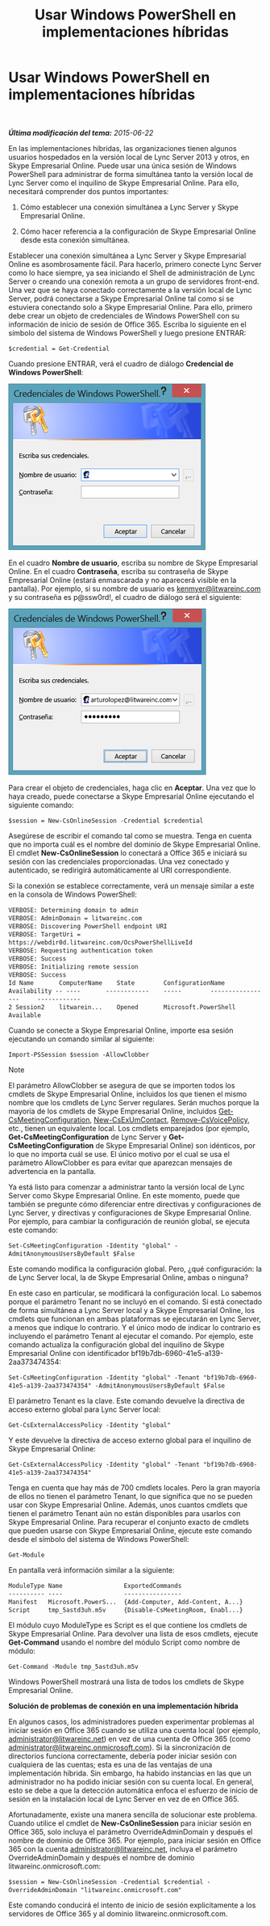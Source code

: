﻿---
title: Usar Windows PowerShell en implementaciones híbridas
TOCTitle: Usar Windows PowerShell en implementaciones híbridas
ms:assetid: b19625d4-4b68-403c-a072-5296aa590556
ms:mtpsurl: https://technet.microsoft.com/es-es/library/Dn362835(v=OCS.15)
ms:contentKeyID: 56271356
ms.date: 06/02/2017
mtps_version: v=OCS.15
ms.translationtype: HT
---

# Usar Windows PowerShell en implementaciones híbridas

 

_**Última modificación del tema:** 2015-06-22_

En las implementaciones híbridas, las organizaciones tienen algunos usuarios hospedados en la versión local de Lync Server 2013 y otros, en Skype Empresarial Online. Puede usar una única sesión de Windows PowerShell para administrar de forma simultánea tanto la versión local de Lync Server como el inquilino de Skype Empresarial Online. Para ello, necesitará comprender dos puntos importantes:

1.  Cómo establecer una conexión simultánea a Lync Server y Skype Empresarial Online.

2.  Cómo hacer referencia a la configuración de Skype Empresarial Online desde esta conexión simultánea.

Establecer una conexión simultánea a Lync Server y Skype Empresarial Online es asombrosamente fácil. Para hacerlo, primero conecte Lync Server como lo hace siempre, ya sea iniciando el Shell de administración de Lync Server o creando una conexión remota a un grupo de servidores front-end. Una vez que se haya conectado correctamente a la versión local de Lync Server, podrá conectarse a Skype Empresarial Online tal como si se estuviera conectando solo a Skype Empresarial Online. Para ello, primero debe crear un objeto de credenciales de Windows PowerShell con su información de inicio de sesión de Office 365. Escriba lo siguiente en el símbolo del sistema de Windows PowerShell y luego presione ENTRAR:

    $credential = Get-Credential

Cuando presione ENTRAR, verá el cuadro de diálogo **Credencial de Windows PowerShell**:

![Credenciales de inicio de sesión en Windows PowerShell](images/Dn362835.0f04e0a1-c9d6-4341-a0bb-ef721c4815fd(OCS.15).png "Credenciales de inicio de sesión en Windows PowerShell")

En el cuadro **Nombre de usuario**, escriba su nombre de Skype Empresarial Online. En el cuadro **Contraseña**, escriba su contraseña de Skype Empresarial Online (estará enmascarada y no aparecerá visible en la pantalla). Por ejemplo, si su nombre de usuario es kenmyer@litwareinc.com y su contraseña es p@ssw0rd\!, el cuadro de diálogo será el siguiente:

![Credenciales de inicio de sesión en Windows PowerShell](images/Dn362835.85977a0e-b14a-4aec-a45e-8548e9c9f691(OCS.15).png "Credenciales de inicio de sesión en Windows PowerShell")

Para crear el objeto de credenciales, haga clic en **Aceptar**. Una vez que lo haya creado, puede conectarse a Skype Empresarial Online ejecutando el siguiente comando:

    $session = New-CsOnlineSession -Credential $credential

Asegúrese de escribir el comando tal como se muestra. Tenga en cuenta que no importa cuál es el nombre del dominio de Skype Empresarial Online. El cmdlet **New-CsOnlineSession** lo conectará a Office 365 e iniciará su sesión con las credenciales proporcionadas. Una vez conectado y autenticado, se redirigirá automáticamente al URI correspondiente.

Si la conexión se establece correctamente, verá un mensaje similar a este en la consola de Windows PowerShell:

    VERBOSE: Determining domain to admin
    VERBOSE: AdminDomain = litwareinc.com
    VERBOSE: Discovering PowerShell endpoint URI
    VERBOSE: TargetUri = https://webdir0d.litwareinc.com/OcsPowerShellLiveId
    VERBOSE: Requesting authentication token
    VERBOSE: Success
    VERBOSE: Initializing remote session
    VERBOSE: Success
    Id Name       ComputerName    State        ConfigurationName     Availability -- ----       ------------    -----        -----------------     ------------
    2 Session2    litwarein...    Opened       Microsoft.PowerShell  Available

Cuando se conecte a Skype Empresarial Online, importe esa sesión ejecutando un comando similar al siguiente:

    Import-PSSession $session -AllowClobber


> [!NOTE]
> El parámetro AllowClobber se asegura de que se importen todos los cmdlets de Skype Empresarial Online, incluidos los que tienen el mismo nombre que los cmdlets de Lync Server regulares. Serán muchos porque la mayoría de los cmdlets de Skype Empresarial Online, incluidos <A href="get-csmeetingconfiguration.md">Get-CsMeetingConfiguration</A>, <A href="new-csexumcontact.md">New-CsExUmContact</A>, <A href="remove-csvoicepolicy.md">Remove-CsVoicePolicy</A>, etc., tienen un equivalente local. Los cmdlets emparejados (por ejemplo, <STRONG>Get-CsMeetingConfiguration</STRONG> de Lync Server y <STRONG>Get-CsMeetingConfiguration</STRONG> de Skype Empresarial Online) son idénticos, por lo que no importa cuál se use. El único motivo por el cual se usa el parámetro AllowClobber es para evitar que aparezcan mensajes de advertencia en la pantalla.



Ya está listo para comenzar a administrar tanto la versión local de Lync Server como Skype Empresarial Online. En este momento, puede que también se pregunte cómo diferenciar entre directivas y configuraciones de Lync Server, y directivas y configuraciones de Skype Empresarial Online. Por ejemplo, para cambiar la configuración de reunión global, se ejecuta este comando:

    Set-CsMeetingConfiguration -Identity "global" -AdmitAnonymousUsersByDefault $False

Este comando modifica la configuración global. Pero, ¿qué configuración: la de Lync Server local, la de Skype Empresarial Online, ambas o ninguna?

En este caso en particular, se modificará la configuración local. Lo sabemos porque el parámetro Tenant no se incluyó en el comando. Si está conectado de forma simultánea a Lync Server local y a Skype Empresarial Online, los cmdlets que funcionan en ambas plataformas se ejecutarán en Lync Server, a menos que indique lo contrario. Y el único modo de indicar lo contrario es incluyendo el parámetro Tenant al ejecutar el comando. Por ejemplo, este comando actualiza la configuración global del inquilino de Skype Empresarial Online con identificador bf19b7db-6960-41e5-a139-2aa373474354:

    Set-CsMeetingConfiguration -Identity "global" -Tenant "bf19b7db-6960-41e5-a139-2aa373474354" -AdmitAnonymousUsersByDefault $False

El parámetro Tenant es la clave. Este comando devuelve la directiva de acceso externo global para Lync Server local:

    Get-CsExternalAccessPolicy -Identity "global"

Y este devuelve la directiva de acceso externo global para el inquilino de Skype Empresarial Online:

    Get-CsExternalAccessPolicy -Identity "global" -Tenant "bf19b7db-6960-41e5-a139-2aa373474354"

Tenga en cuenta que hay más de 700 cmdlets locales. Pero la gran mayoría de ellos no tienen el parámetro Tenant, lo que significa que no se pueden usar con Skype Empresarial Online. Además, unos cuantos cmdlets que tienen el parámetro Tenant aún no están disponibles para usarlos con Skype Empresarial Online. Para recuperar el conjunto exacto de cmdlets que pueden usarse con Skype Empresarial Online, ejecute este comando desde el símbolo del sistema de Windows PowerShell:

    Get-Module

En pantalla verá información similar a la siguiente:

    ModuleType Name                 ExportedCommands
    ---------- ----                 ----------------
    Manifest   Microsoft.PowerS...  {Add-Computer, Add-Content, A...}
    Script     tmp_5astd3uh.m5v     {Disable-CsMeetingRoom, Enabl...}

El módulo cuyo ModuleType es Script es el que contiene los cmdlets de Skype Empresarial Online. Para devolver una lista de esos cmdlets, ejecute **Get-Command** usando el nombre del módulo Script como nombre de módulo:

    Get-Command -Module tmp_5astd3uh.m5v

Windows PowerShell mostrará una lista de todos los cmdlets de Skype Empresarial Online.

**Solución de problemas de conexión en una implementación híbrida**

En algunos casos, los administradores pueden experimentar problemas al iniciar sesión en Office 365 cuando se utiliza una cuenta local (por ejemplo, administrator@litwareinc.net) en vez de una cuenta de Office 365 (como administrator@litwareinc.onmicrosoft.com). Si la sincronización de directorios funciona correctamente, debería poder iniciar sesión con cualquiera de las cuentas; esta es una de las ventajas de una implementación híbrida. Sin embargo, ha habido instancias en las que un administrador no ha podido iniciar sesión con su cuenta local. En general, esto se debe a que la detección automática enfoca el esfuerzo de inicio de sesión en la instalación local de Lync Server en vez de en Office 365.

Afortunadamente, existe una manera sencilla de solucionar este problema. Cuando utilice el cmdlet de **New-CsOnlineSession** para iniciar sesión en Office 365, solo incluya el parámetro OverrideAdminDomain y después el nombre de dominio de Office 365. Por ejemplo, para iniciar sesión en Office 365 con la cuenta administrator@litwareinc.net, incluya el parámetro OverrideAdminDomain y después el nombre de dominio litwareinc.onmicrosoft.com:

    $session = New-CsOnlineSession -Credential $credential -OverrideAdminDomain "litwareinc.onmicrosoft.com"

Este comando conducirá el intento de inicio de sesión explicitamente a los servidores de Office 365 y al dominio litwareinc.onmicrosoft.com.

